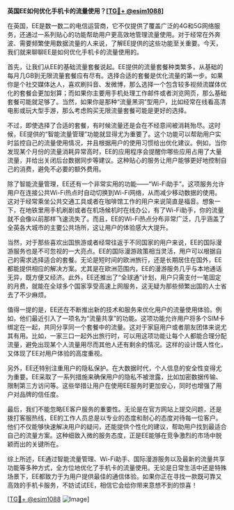 **英国EE如何优化手机卡的流量使用？[[TG💪+ @esim1088](https://t.me/s/esim1088)]**

在英国，EE是数一数二的电信运营商，它不仅提供了覆盖广泛的4G和5G网络服务，还通过一系列贴心的功能帮助用户更高效地管理流量使用。对于经常在外奔波、需要频繁使用数据流量的人来说，了解EE提供的这些功能至关重要。今天，我们就来聊聊EE是如何优化手机卡的流量使用的。

首先，让我们从EE的基础流量套餐说起。EE提供的流量套餐种类繁多，从基础的每月几GB到无限流量套餐应有尽有。选择合适的套餐是优化流量的第一步。如果你是个社交媒体达人，喜欢刷抖音、发微博，那么选择一个包含较多视频流媒体优化的套餐会更加划算；而如果你主要用手机处理工作邮件或者浏览网页，那么基础套餐可能就足够了。当然，如果你是那种“流量黑洞”型用户，比如经常在线看高清电影或玩大型手游，那么考虑购买无限流量套餐可能是更好的选择。

不过，即使选择了合适的套餐，有时候流量还是会在不经意间被消耗殆尽。这时候，EE提供的“智能流量管理”功能就显得尤为重要了。这个功能可以帮助用户实时监控自己的流量使用情况，并且根据用户的使用习惯给出优化建议。例如，当你发现某个月份的流量消耗异常高时，EE的应用程序会提醒你哪些应用占用了大量流量，并给出关闭后台数据同步等建议。这种贴心的服务让用户能够更好地控制自己的消费，避免不必要的额外费用。

除了智能流量管理，EE还有一个非常实用的功能——“Wi-Fi助手”。这项服务允许用户在连接公共Wi-Fi热点时自动切换到Wi-Fi网络，从而减少移动数据的使用。这对于经常乘坐公共交通工具或者在咖啡馆工作的用户来说简直是福音。想象一下，在地铁里用手机刷剧或者在机场候机时在线办公，有了Wi-Fi助手，你的流量就不会像以前那样飞速流失了。而且，EE的Wi-Fi热点分布非常广泛，几乎涵盖了全英各大城市的主要公共场所，这让用户的体验感大大提升。

当然，对于那些喜欢出国旅游或者经常往返于不同国家的用户来说，EE的国际漫游服务也是不可忽视的一大亮点。EE的国际漫游政策相当灵活，用户可以根据自己的需求选择适合的套餐。无论是短时间的欧洲旅行，还是长期居住在国外，EE都能提供相应的解决方案。尤其是在欧洲范围内，EE的漫游服务几乎与本地通话无异，既方便又经济。此外，EE还推出了“全球通”计划，用户只需支付一笔固定的月费，就能在全球多个国家享受高速上网服务，这无疑为那些频繁出国的人士省去了不少麻烦。

值得一提的是，EE还在不断推出新的技术和服务来优化用户的流量使用体验。例如，他们最近引入了一项名为“流量共享”的功能。这项功能允许用户将多个SIM卡绑定在一起，共同分享同一个套餐中的流量。这对于家庭用户或者朋友团体来说尤其有用。比如，一家三口一起外出旅行时，可以用这项功能让每个人都能合理分配流量，避免出现某个人流量用尽而其他人还有剩余的情况。这样的设计既人性化，又体现了EE对用户体验的高度重视。

另外，EE还特别注重用户的隐私保护。在大数据时代，个人信息的安全性变得尤为重要。EE采取了一系列措施来确保用户的隐私不被泄露，比如加密数据传输、限制第三方访问等。这些举措让用户在使用EE服务时更加安心，同时也增强了用户对品牌的信任度。

最后，我们不能忽略EE客户服务的重要性。无论是在官方网站上提交问题，还是拨打客服热线，EE的工作人员总是以专业的态度和耐心的态度对待每一位客户。他们不仅能够快速解决用户的疑问，还能提供个性化的建议，帮助用户找到最适合自己的流量方案。这种细致入微的服务态度，正是EE能够在竞争激烈的市场中脱颖而出的关键所在。

综上所述，EE通过智能流量管理、Wi-Fi助手、国际漫游服务以及最新的流量共享功能等多种方式，全方位地优化了手机卡的流量使用。无论是日常生活中还是特殊场景下，EE都致力于为用户提供最佳的通信体验。如果你正在寻找一款既可靠又高效的手机卡服务，不妨试试EE，相信它会给你带来意想不到的惊喜！

[[TG💪+ @esim1088](https://t.me/s/esim1088) ![Image](https://i.postimg.cc/4NQfJmqS/Snipaste-2025-05-13-00-14-12.png)]